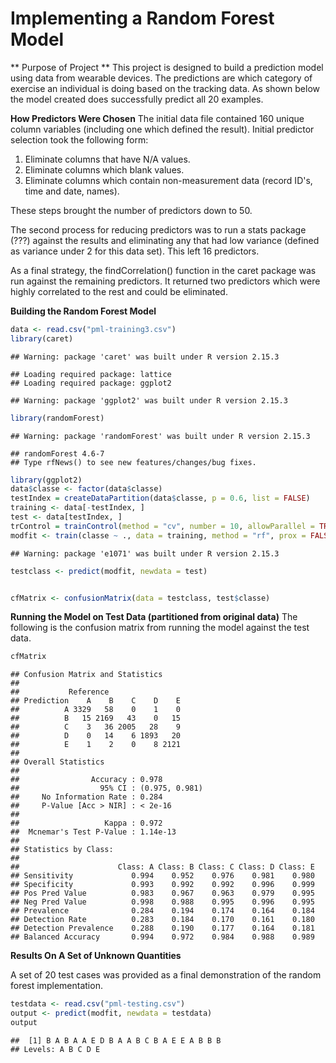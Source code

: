 Implementing a Random Forest Model
========================================================


** Purpose of Project **
This project is designed to build a prediction model using data from wearable devices. The predictions are which category of exercise an individual is doing based on the tracking data. As shown below the model created does successfully predict all 20 examples. 

**How Predictors Were Chosen**
  The initial data file contained 160 unique column variables (including one which defined the result). Initial predictor selection took the following form:
1) Eliminate columns that have N/A values.
2) Eliminate columns which blank values. 
3) Eliminate columns which contain non-measurement data (record ID's, time and date, names). 

These steps brought the number of predictors down to 50. 

The second process for reducing predictors was to run a stats package (???) against the results and eliminating any that had low variance (defined as variance under 2 for this data set). This left 16 predictors. 

As a final strategy, the findCorrelation() function in the caret package was run against the remaining predictors. It returned two predictors which were highly correlated to the rest and could be eliminated. 

**Building the Random Forest Model**

```r
data <- read.csv("pml-training3.csv")
library(caret)
```

```
## Warning: package 'caret' was built under R version 2.15.3
```

```
## Loading required package: lattice
## Loading required package: ggplot2
```

```
## Warning: package 'ggplot2' was built under R version 2.15.3
```

```r
library(randomForest)
```

```
## Warning: package 'randomForest' was built under R version 2.15.3
```

```
## randomForest 4.6-7
## Type rfNews() to see new features/changes/bug fixes.
```

```r
library(ggplot2)
data$classe <- factor(data$classe)
testIndex = createDataPartition(data$classe, p = 0.6, list = FALSE)
training <- data[-testIndex, ]
test <- data[testIndex, ]
trControl = trainControl(method = "cv", number = 10, allowParallel = TRUE, verboseIter = FALSE)
modfit <- train(classe ~ ., data = training, method = "rf", prox = FALSE, trControl = trControl)
```

```
## Warning: package 'e1071' was built under R version 2.15.3
```

```r
testclass <- predict(modfit, newdata = test)


cfMatrix <- confusionMatrix(data = testclass, test$classe)
```


**Running the Model on Test Data (partitioned from original data)**
The following is the confusion matrix from running the model against the test data. 

```r
cfMatrix
```

```
## Confusion Matrix and Statistics
## 
##           Reference
## Prediction    A    B    C    D    E
##          A 3329   58    0    1    0
##          B   15 2169   43    0   15
##          C    3   36 2005   28    9
##          D    0   14    6 1893   20
##          E    1    2    0    8 2121
## 
## Overall Statistics
##                                         
##                Accuracy : 0.978         
##                  95% CI : (0.975, 0.981)
##     No Information Rate : 0.284         
##     P-Value [Acc > NIR] : < 2e-16       
##                                         
##                   Kappa : 0.972         
##  Mcnemar's Test P-Value : 1.14e-13      
## 
## Statistics by Class:
## 
##                      Class: A Class: B Class: C Class: D Class: E
## Sensitivity             0.994    0.952    0.976    0.981    0.980
## Specificity             0.993    0.992    0.992    0.996    0.999
## Pos Pred Value          0.983    0.967    0.963    0.979    0.995
## Neg Pred Value          0.998    0.988    0.995    0.996    0.995
## Prevalence              0.284    0.194    0.174    0.164    0.184
## Detection Rate          0.283    0.184    0.170    0.161    0.180
## Detection Prevalence    0.288    0.190    0.177    0.164    0.181
## Balanced Accuracy       0.994    0.972    0.984    0.988    0.989
```

**Results On A Set of Unknown Quantities**

A set of 20 test cases was provided as a final demonstration of the random forest implementation. 


```r
testdata <- read.csv("pml-testing.csv")
output <- predict(modfit, newdata = testdata)
output
```

```
##  [1] B A B A A E D B A A B C B A E E A B B B
## Levels: A B C D E
```


